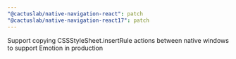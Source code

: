 ```yaml
---
"@cactuslab/native-navigation-react": patch
"@cactuslab/native-navigation-react17": patch
---
```


Support copying CSSStyleSheet.insertRule actions between native windows to support Emotion in production
